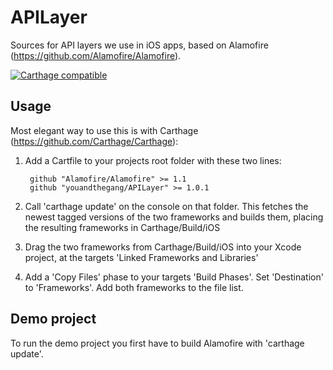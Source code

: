# APILayer

Sources for API layers we use in iOS apps, based on Alamofire (https://github.com/Alamofire/Alamofire).

[![Carthage compatible](https://img.shields.io/badge/Carthage-compatible-4BC51D.svg?style=flat)](https://github.com/Carthage/Carthage)

## Usage 

Most elegant way to use this is with Carthage (https://github.com/Carthage/Carthage): 

1. Add a Cartfile to your projects root folder with these two lines:

        github "Alamofire/Alamofire" >= 1.1
        github "youandthegang/APILayer" >= 1.0.1

2. Call 'carthage update' on the console on that folder. This fetches the newest tagged versions of the two frameworks and builds them, placing the resulting frameworks in Carthage/Build/iOS
3. Drag the two frameworks from Carthage/Build/iOS into your Xcode project, at the targets 'Linked Frameworks and Libraries'
4. Add a 'Copy Files' phase to your targets 'Build Phases'. Set 'Destination' to 'Frameworks'. Add both frameworks to the file list.

## Demo project

To run the demo project you first have to build Alamofire with 'carthage update'. 




